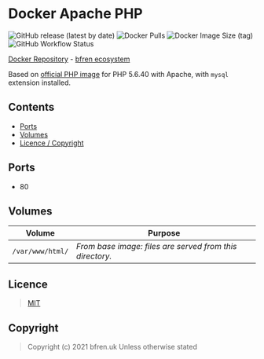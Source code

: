 # Docker Apache PHP

![GitHub release (latest by date)](https://img.shields.io/github/v/release/bfren/docker-apache-php) ![Docker Pulls](https://img.shields.io/docker/pulls/bfren/apache-php?label=pulls) ![Docker Image Size (tag)](https://img.shields.io/docker/image-size/bfren/apache-php/latest?label=size)<br/>
![GitHub Workflow Status](https://img.shields.io/github/workflow/status/bfren/docker-apache-php/dev-5_6?label=PHP+5.6)

[Docker Repository](https://hub.docker.com/r/bfren/apache-php) - [bfren ecosystem](https://github.com/bfren/docker)

Based on [official PHP image](https://hub.docker.com/_/php/) for PHP 5.6.40 with Apache, with `mysql` extension installed.

## Contents

* [Ports](#ports)
* [Volumes](#volumes)
* [Licence / Copyright](#licence)

## Ports

* 80

## Volumes

| Volume             | Purpose                                                  |
| ------------------ | -------------------------------------------------------- |
| `/var/www/html/`   | *From base image: files are served from this directory.* |

## Licence

> [MIT](https://mit.bfren.uk/2020)

## Copyright

> Copyright (c) 2021 bfren.uk
> Unless otherwise stated

